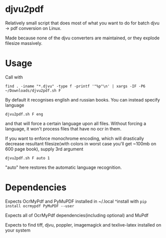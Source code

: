 # djvu2pdf
Relatively small script that does most of what you want to do for batch djvu -> pdf conversion on Linux.

Made because none of the djvu converters are maintained, or they explode filesize massively.

# Usage

Call with

```find . -iname "*.djvu" -type f -printf '"%p"\n' | xargs -IF -P6 ~/Downloads/djvu2pdf.sh F```

By default it recognises english and russian books. You can instead specify language

```djvu2pdf.sh F eng```

and that will force a certain language upon all files. Without forcing a language, it won't process files that have no ocr in them.

If you want to enforce monochrome encoding, which will drastically decrease resultant filesize(with colors in worst case you'll get ~100mb on 600 page book), supply 3rd argument

```djvu2pdf.sh F auto 1```

"auto" here restores the automatic language recognition.

# Dependencies

Expects OcrMyPdf and PyMuPDF installed in ~/.local
^install with ```pip install ocrmypdf PyMuPDF --user```

Expects all of OcrMyPdf dependencies(including optional) and MuPdf

Expects to find tiff, djvu, poppler, imagemagick and texlive-latex installed on your system
